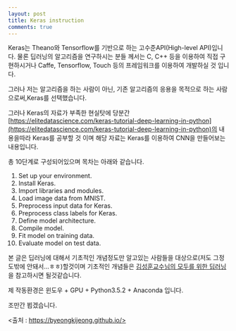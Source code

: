 ```yaml
---
layout: post
title: Keras instruction
comments: true
---
```

Keras는 Theano와 Tensorflow를 기반으로 하는 고수준API(High-level API)입니다.
물론 딥러닝의 알고리즘을 연구하시는 분들 께서는 C, C++ 등을 이용하여 직접 구현하시거나 
Caffe, Tensorflow, Touch 등의 프레임워크를 이용하여 개발하실 것 입니다.

그러나 저는 알고리즘을 하는 사람이 아닌, 기존 알고리즘의 응용을 목적으로 하는 사람으로써,Keras를 선택했습니다.

그러나 Keras의 자료가 부족한 현실탓에 당분간
[https://elitedatascience.com/keras-tutorial-deep-learning-in-python](https://elitedatascience.com/keras-tutorial-deep-learning-in-python)의 내용을따라 Keras를 공부할 것 이며
해당 자료는 Keras를 이용하여 CNN을 만들어보는 내용입니다.

총 10단계로 구성되어있으며 목차는 아래와 같습니다.

1. Set up your environment.
2. Install Keras.
3. Import libraries and modules.
4. Load image data from MNIST.
5. Preprocess input data for Keras.
6. Preprocess class labels for Keras.
7. Define model architecture.
8. Compile model.
9. Fit model on training data.
10. Evaluate model on test data.

본 글은 딥러닝에 대해서 기초적인 개념정도만 알고있는 사람들을 대상으로(저도 그정도밖에 안돼서...ㅎㅎ)할것이며
기초적인 개념들은 [김성훈교수님의 모두를 위한 딥러닝](http://hunkim.github.io/ml/)을 참고하시면 될것같습니다.

제 작동환경은 윈도우 + GPU + Python3.5.2 + Anaconda 입니다.

조만간 뵙겠습니다.


<출처 : https://byeongkijeong.github.io/>
